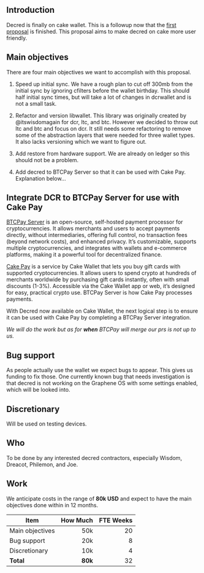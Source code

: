 ## Introduction

Decred is finally on cake wallet. This is a followup now that the [first proposal](https://proposals.decred.org/record/b3bdacb) is finished. This proposal aims to make decred on cake more user friendly.

## Main objectives

There are four main objectives we want to accomplish with this proposal.

1. Speed up initial sync. We have a rough plan to cut off 300mb from the initial sync by ignoring cfilters before the wallet birthday. This should half initial sync times, but will take a lot of changes in dcrwallet and is not a small task.

2. Refactor and version libwallet. This library was originally created by @itswisdomagain for dcr, ltc, and btc. However we decided to throw out ltc and btc and focus on dcr. It still needs some refactoring to remove some of the abstraction layers that were needed for three wallet types. It also lacks versioning which we want to figure out.

3. Add restore from hardware support. We are already on ledger so this should not be a problem.

4. Add decred to BTCPay Server so that it can be used with Cake Pay. Explanation below...

## Integrate DCR to BTCPay Server for use with Cake Pay

[BTCPay Server](https://btcpayserver.org/) is an open-source, self-hosted payment processor for cryptocurrencies. It allows merchants and users to accept payments directly, without intermediaries, offering full control, no transaction fees (beyond network costs), and enhanced privacy. It’s customizable, supports multiple cryptocurrencies, and integrates with wallets and e-commerce platforms, making it a powerful tool for decentralized finance.

[Cake Pay](https://cakepay.com/) is a service by Cake Wallet that lets you buy gift cards with supported cryptocurrencies. It allows users to spend crypto at hundreds of merchants worldwide by purchasing gift cards instantly, often with small discounts (1-3%). Accessible via the Cake Wallet app or web, it’s designed for easy, practical crypto use. BTCPay Server is how Cake Pay processes payments.

With Decred now available on Cake Wallet, the next logical step is to ensure it can be used with Cake Pay by completing a BTCPay Server integration.

<em>We will do the work but as for **when** BTCPay will merge our prs is not up to us.</em>

## Bug support

As people actually use the wallet we expect bugs to appear. This gives us funding to fix those. One currently known bug that needs investigation is that decred is not working on the Graphene OS with some settings enabled, which will be looked into.

## Discretionary

Will be used on testing devices.

## Who

To be done by any interested decred contractors, especially Wisdom, Dreacot, Philemon, and Joe.

## Work

We anticipate costs in the range of **80k USD** and expect to have the main objectives done within in 12 months.

| Item                                        | How Much       | FTE Weeks |
|---------------------------------------------|---------------:|----------:|
|  Main objectives                            | 50k            | 20        |
|  Bug support                                | 20k            | 8         |
|  Discretionary                              | 10k            | 4         |
| **Total**                                   | **80k**        | 32        |
